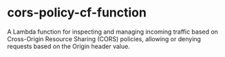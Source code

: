 # cors-policy-cf-function
A Lambda function for inspecting and managing incoming traffic based on Cross-Origin Resource Sharing (CORS) policies, allowing or denying requests based on the Origin header value.
